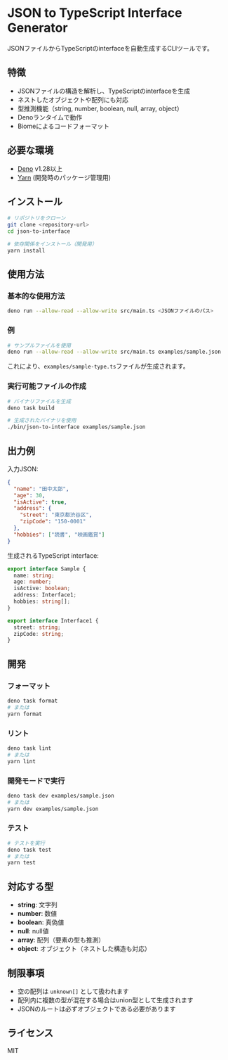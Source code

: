 # JSON to TypeScript Interface Generator

JSONファイルからTypeScriptのinterfaceを自動生成するCLIツールです。

## 特徴

- JSONファイルの構造を解析し、TypeScriptのinterfaceを生成
- ネストしたオブジェクトや配列にも対応
- 型推測機能（string, number, boolean, null, array, object）
- Denoランタイムで動作
- Biomeによるコードフォーマット

## 必要な環境

- [Deno](https://deno.land/) v1.28以上
- [Yarn](https://yarnpkg.com/) (開発時のパッケージ管理用)

## インストール

```bash
# リポジトリをクローン
git clone <repository-url>
cd json-to-interface

# 依存関係をインストール（開発用）
yarn install
```

## 使用方法

### 基本的な使用方法

```bash
deno run --allow-read --allow-write src/main.ts <JSONファイルのパス>
```

### 例

```bash
# サンプルファイルを使用
deno run --allow-read --allow-write src/main.ts examples/sample.json
```

これにより、`examples/sample-type.ts`ファイルが生成されます。

### 実行可能ファイルの作成

```bash
# バイナリファイルを生成
deno task build

# 生成されたバイナリを使用
./bin/json-to-interface examples/sample.json
```

## 出力例

入力JSON:
```json
{
  "name": "田中太郎",
  "age": 30,
  "isActive": true,
  "address": {
    "street": "東京都渋谷区",
    "zipCode": "150-0001"
  },
  "hobbies": ["読書", "映画鑑賞"]
}
```

生成されるTypeScript interface:
```typescript
export interface Sample {
  name: string;
  age: number;
  isActive: boolean;
  address: Interface1;
  hobbies: string[];
}

export interface Interface1 {
  street: string;
  zipCode: string;
}
```

## 開発

### フォーマット

```bash
deno task format
# または
yarn format
```

### リント

```bash
deno task lint
# または
yarn lint
```

### 開発モードで実行

```bash
deno task dev examples/sample.json
# または
yarn dev examples/sample.json
```

### テスト

```bash
# テストを実行
deno task test
# または
yarn test
```

## 対応する型

- **string**: 文字列
- **number**: 数値
- **boolean**: 真偽値
- **null**: null値
- **array**: 配列（要素の型も推測）
- **object**: オブジェクト（ネストした構造も対応）

## 制限事項

- 空の配列は `unknown[]` として扱われます
- 配列内に複数の型が混在する場合はunion型として生成されます
- JSONのルートは必ずオブジェクトである必要があります

## ライセンス

MIT

